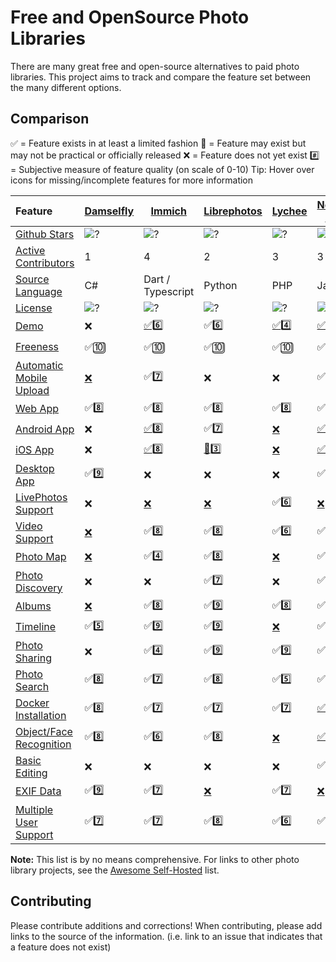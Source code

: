 # Free and OpenSource Photo Libraries

There are many great free and open-source alternatives to paid photo libraries. This project aims to track and compare the feature set between the many different options.

## Comparison

✅ = Feature exists in at least a limited fashion
🚧 = Feature may exist but may not be practical or officially released
❌ = Feature does not yet exist
#️⃣ = Subjective measure of feature quality (on scale of 0-10)
Tip: Hover over icons for missing/incomplete features for more information

| Feature                                                        | [Damselfly](https://github.com/Webreaper/Damselfly)                       | [Immich](https://github.com/alextran1502/immich)                          | [Librephotos](https://github.com/LibrePhotos/librephotos)                     | [Lychee](https://github.com/LycheeOrg/Lychee)                          | [Nextcloud Photos](https://github.com/nextcloud/photos/)               | [Nextcloud Memories](https://github.com/pulsejet/memories)               | [Photonix](https://github.com/photonixapp/photonix)                        | [PiGallery2](https://github.com/bpatrik/pigallery2)                      | [Photoprism](https://github.com/photoprism/photoprism)                        | [Photoview](https://github.com/photoview/photoview)                                                                           | [Piwigo](https://github.com/Piwigo/Piwigo)                          |
| :--------------------------------------------------------------- | --------------------------------------------------------------------------- | --------------------------------------------------------------------------- | ------------------------------------------------------------------------------- | ------------------------------------------------------------------------ | ------------------------------------------------------------------------ | ------------------------------------------------------------------------- | ---------------------------------------------------------------------------- | -------------------------------------------------------------------------- | ------------------------------------------------------------------------------- | ------------------------------------------------------------------------------------------------------------------------------- | --------------------------------------------------------------------- |
| [Github Stars](features.md#github-stars)                       | ![?](https://img.shields.io/github/stars/Webreaper/Damselfly?label=%20)   | ![?](https://img.shields.io/github/stars/alextran1502/immich?label=%20)   | ![?](https://img.shields.io/github/stars/LibrePhotos/librephotos?label=%20)   | ![?](https://img.shields.io/github/stars/LycheeOrg/Lychee?label=%20)   | ![?](https://img.shields.io/github/stars/nextcloud/photos?label=%20)   | ![?](https://img.shields.io/github/stars/pulsejet/memories?label=%20)   | ![?](https://img.shields.io/github/stars/photonixapp/photonix?label=%20)   | ![?](https://img.shields.io/github/stars/bpatrik/pigallery2?label=%20)   | ![?](https://img.shields.io/github/stars/photoprism/photoprism?label=%20)     | ![?](https://img.shields.io/github/stars/photoview/photoview?label=%20)                                                       | ![?](https://img.shields.io/github/stars/Piwigo/Piwigo?label=%20)   |
| [Active Contributors](features.md#active-contributors)         | 1                                                                         | 4                                                                         | 2                                                                             | 3                                                                      | 3                                                                      | 1                                                                       | 1                                                                          | 1                                                                        | 4                                                                             | 1                                                                                                                             | 3                                                                   |
| [Source Language](features.md#source-language)                 | C#                                                                        | Dart / Typescript                                                         | Python                                                                        | PHP                                                                    | JavaScript                                                             | PHP / Vue                                                               | Python                                                                     | TypeScript                                                               | Go                                                                            | Typescript / Go                                                                                                               | PHP                                                                 |
| [License](features.md#license)                                 | ![?](https://img.shields.io/github/license/Webreaper/Damselfly?label=%20) | ![?](https://img.shields.io/github/license/alextran1502/immich?label=%20) | ![?](https://img.shields.io/github/license/LibrePhotos/librephotos?label=%20) | ![?](https://img.shields.io/github/license/LycheeOrg/Lychee?label=%20) | ![?](https://img.shields.io/github/license/nextcloud/photos?label=%20) | ![?](https://img.shields.io/github/license/pulsejet/memories?label=%20) | ![?](https://img.shields.io/github/license/photonixapp/photonix?label=%20) | ![?](https://img.shields.io/github/license/bpatrik/pigallery2?label=%20) | ![?](https://img.shields.io/static/v1?label=%20&message=GPL-3.0&color=orange) | ![?](https://img.shields.io/github/license/photoview/photoview?label=%20)                                                     | ![?](https://img.shields.io/github/license/Piwigo/Piwigo?label=%20) |
| [Demo](features.md#demo)                                       | ❌                                                                        | [✅6️⃣](https://demo.immich.app/)                                       | ✅6️⃣                                                                       | [✅](https://lycheeorg.github.io/demo/)4️⃣                           | [✅](https://nextcloud.com/instant-trial/)7️⃣                        | ✅6️⃣                                                                 | [✅](https://demo.photonix.org/login)8️⃣                                 | [✅](https://pigallery2.herokuapp.com/gallery)8️⃣                      | [✅](https://try.photoprism.app)9️⃣                                         | [✅](https://photos.qpqp.dk/)9️⃣                                                                                            | [✅](https://piwigo.org/demo)9️⃣                                  |
| [Freeness](features.md#freeness)                               | ✅🔟                                                                      | ✅🔟                                                                      | ✅🔟                                                                          | ✅🔟                                                                   | ✅🔟                                                                   | ✅🔟                                                                    | ✅🔟                                                                       | ✅🔟                                                                     | [🚧](https://photoprism.app/get)7️⃣                                         | ✅🔟                                                                                                                          | ✅🔟                                                                |
| [Automatic Mobile Upload](features.md#automatic-mobile-upload) | [❌](https://github.com/Webreaper/Damselfly/issues/40)                    | ✅7️⃣                                                                   | ❌                                                                            | ❌                                                                     | ✅4️⃣                                                                | ✅4️⃣                                                                 | ❌                                                                         | ❌                                                                       | ✅6️⃣                                                                       | [❌](https://github.com/photoview/photoview/issues/129)                                                                       | ✅7️⃣                                                             |
| [Web App](features.md#web-app)                                 | ✅8️⃣                                                                   | ✅8️⃣                                                                   | ✅8️⃣                                                                       | ✅8️⃣                                                                | ✅5️⃣                                                                | ✅8️⃣                                                                 | ✅7️⃣                                                                    | ✅7️⃣                                                                  | ✅7️⃣                                                                       | ✅8️⃣                                                                                                                       | ✅8️⃣                                                             |
| [Android App](features.md#android-app)                         | ❌                                                                        | [✅](https://github.com/alextran1502/immich#step-4-run-mobile-app)8️⃣   | ✅[7️⃣](https://github.com/savvasdalkitsis/uhuruphotos-android)             | [❌](https://github.com/LycheeOrg/Lychee/issues/1013)                  | [✅](https://nextcloud.com/clients/)4️⃣                              | [✅](https://nextcloud.com/clients/)4️⃣                               | ✅[4️⃣](https://github.com/photonixapp/photonix-mobile)                  | ❌                                                                       | [🚧](https://docs.photoprism.app/user-guide/pwa/)4️⃣                        | [🚧](https://github.com/photoview/photoview/issues/701https://apps.apple.com/dk/app/photoview-media-gallery/id157838027)3️⃣ | [✅](https://www.piwigo.org/mobile-applications)7️⃣               |
| [iOS App](features.md#ios-app)                                 | ❌                                                                        | [✅](https://github.com/alextran1502/immich#step-4-run-mobile-app)8️⃣   | [🚧](https://github.com/LibrePhotos/librephotos-mobile)3️⃣                  | [❌](https://github.com/LycheeOrg/Lychee/issues/1013)                  | [✅](https://nextcloud.com/clients/)5️⃣                              | [✅](https://nextcloud.com/clients/)5️⃣                               | ✅[4️⃣](https://github.com/photonixapp/photonix-mobile)                  | ❌                                                                       | [🚧](https://docs.photoprism.app/user-guide/pwa/)4️⃣                        | [✅](https://apps.apple.com/dk/app/photoview-media-gallery/id1578380271)6️⃣                                                 | [✅](https://www.piwigo.org/mobile-applications)7️⃣               |
| [Desktop App](features.md#desktop-app)                         | ✅9️⃣                                                                   | ❌                                                                        | ❌                                                                            | ❌                                                                     | ✅2️⃣                                                                | ✅2️⃣                                                                 | [❌](https://github.com/photonixapp/photonix/issues/61)                    | ❌                                                                       | ❌                                                                            | ❌                                                                                                                            | ❌                                                                  |
| [LivePhotos Support](features.md#livephotos-support)           | ❌                                                                        | [❌](https://github.com/alextran1502/immich/issues/160)                   | [❌](https://github.com/LibrePhotos/librephotos/issues/287)                   | ✅[6️⃣](https://github.com/LycheeOrg/Lychee/issues/1283)             | [❌](https://github.com/nextcloud/photos/issues/344)                   | [❌](https://github.com/pulsejet/memories/issues/124https://)           | [❌](https://github.com/photonixapp/photonix/issues/250)                   | ❌                                                                       | ✅7️⃣                                                                       | [❌](https://github.com/photoview/photoview/issues/273)                                                                       | [❌](https://github.com/Piwigo/Piwigo/issues/1677)                  |
| [Video Support](features.md#video-support)                     | [❌](https://github.com/Webreaper/Damselfly/issues/82)                    | ✅8️⃣                                                                   | ✅8️⃣                                                                       | ✅6️⃣                                                                | ✅6️⃣                                                                | ✅6️⃣                                                                 | [❌](https://github.com/photonixapp/photonix/issues/295)                   | ✅8️⃣                                                                  | ✅7️⃣                                                                       | ✅7️⃣                                                                                                                       | ✅4️⃣                                                             |
| [Photo Map](features.md#photo-map)                             | [❌](https://github.com/Webreaper/Damselfly/issues/312)                   | ✅4️⃣                                                                   | ✅8️⃣                                                                       | [❌](https://github.com/LycheeOrg/Lychee/issues/1051)                  | ✅7️⃣                                                                | ✅7️⃣                                                                 | ✅9️⃣                                                                    | ✅8️⃣                                                                  | ✅6️⃣                                                                       | ✅8️⃣                                                                                                                       | ❌                                                                  |
| [Photo Discovery](features.md#photo-discovery)                 | ❌                                                                        | ❌                                                                        | ✅7️⃣                                                                       | ❌                                                                     | ✅6️⃣                                                                | ✅7️⃣                                                                 | ❌                                                                         | ❌                                                                       | ✅6️⃣                                                                       | ❌                                                                                                                            | ✅1️⃣                                                             |
| [Albums](features.md#albums)                                   | [❌](https://github.com/Webreaper/Damselfly/issues/238)                   | ✅8️⃣                                                                   | ✅9️⃣                                                                       | ✅8️⃣                                                                | ✅7️⃣                                                                | ✅7️⃣                                                                 | ✅5️⃣                                                                    | ✅6️⃣                                                                  | ✅8️⃣                                                                       | ✅6️⃣                                                                                                                       | ✅8️⃣                                                             |
| [Timeline](features.md#timeline)                               | ✅5️⃣                                                                   | ✅9️⃣                                                                   | ✅9️⃣                                                                       | [❌](https://github.com/LycheeOrg/Lychee/issues/1050)                  | ✅4️⃣                                                                | ✅8️⃣                                                                 | ✅5️⃣                                                                    | ✅5️⃣                                                                  | ✅5️⃣                                                                       | ✅9️⃣                                                                                                                       | ✅3️⃣                                                             |
| [Photo Sharing](features.md#photo-sharing)                     | ❌                                                                        | ✅4️⃣                                                                   | ✅9️⃣                                                                       | ✅9️⃣                                                                | ✅6️⃣                                                                | ✅6️⃣                                                                 | ❌                                                                         | ✅7️⃣                                                                  | ✅7️⃣                                                                       | ✅8️⃣                                                                                                                       | ✅5️⃣                                                             |
| [Photo Search](features.md#photo-search)                       | ✅8️⃣                                                                   | ✅7️⃣                                                                   | ✅8️⃣                                                                       | ✅5️⃣                                                                | ✅3️⃣                                                                | ✅3️⃣                                                                 | ✅8️⃣                                                                    | ✅7️⃣                                                                  | ✅8️⃣                                                                       | ✅5️⃣                                                                                                                       | ✅7️⃣                                                             |
| [Docker Installation](features.md#docker-installation)         | ✅8️⃣                                                                   | ✅7️⃣                                                                   | ✅7️⃣                                                                       | ✅7️⃣                                                                | [✅](https://github.com/nextcloud/all-in-one#nextcloud-all-in-one)6️⃣                                                                | [✅](https://github.com/nextcloud/all-in-one#nextcloud-all-in-one)6️⃣                                                                 | ✅8️⃣                                                                    | ✅7️⃣                                                                  | ✅6️⃣                                                                       | ✅8️⃣                                                                                                                       | [🚧](https://github.com/Piwigo/Piwigo/pull/816)7️⃣                |
| [Object/Face Recognition](features.md#object/face-recognition) | ✅8️⃣                                                                   | ✅6️⃣                                                                   | ✅8️⃣                                                                       | [❌](https://github.com/LycheeOrg/Lychee/issues/1266)                  | [✅6️⃣](https://github.com/nextcloud/recognize)                      | [✅6️⃣](https://github.com/nextcloud/recognize)                       | ✅8️⃣                                                                    | ✅6️⃣                                                                  | ✅9️⃣                                                                       | ✅6️⃣                                                                                                                       | [🚧](https://github.com/Piwigo/Piwigo/issues/1159)                  |
| [Basic Editing](features.md#basic-editing)                     | ❌                                                                        | ❌                                                                        | ❌                                                                            | ❌                                                                     | ✅6️⃣                                                                | ✅6️⃣                                                                 | ❌                                                                         | ❌                                                                       | ❌                                                                            | ❌                                                                                                                            | ❌                                                                  |
| [EXIF Data](features.md#exif-data)                             | ✅9️⃣                                                                   | ✅7️⃣                                                                   | [❌](https://github.com/LibrePhotos/librephotos/issues/77)                    | ✅7️⃣                                                                | [❌](https://github.com/nextcloud/photos/issues/226)                   | ✅3️⃣                                                                 | ✅7️⃣                                                                    | ✅7️⃣                                                                  | ✅9️⃣                                                                       | ✅7️⃣                                                                                                                       | ✅7️⃣                                                             |
| [Multiple User Support](features.md#multiple-user-support)     | ✅7️⃣                                                                   | ✅7️⃣                                                                   | ✅8️⃣                                                                       | ✅6️⃣                                                                | ✅7️⃣                                                                | ✅7️⃣                                                                 | ✅7️⃣                                                                    | ✅7️⃣                                                                  | [❌](https://github.com/photoprism/photoprism/issues/98)                      | ✅6️⃣                                                                                                                       | ✅8️⃣                                                             |

**Note:** This list is by no means comprehensive. For links to other photo library projects, see the [Awesome Self-Hosted](https://github.com/awesome-selfhosted/awesome-selfhosted#photo-and-video-galleries) list.

## Contributing

Please contribute additions and corrections!
When contributing, please add links to the source of the information.
(i.e. link to an issue that indicates that a feature does not exist)
